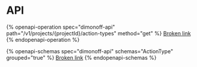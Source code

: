 # API

{% openapi-operation spec="dimonoff-api" path="/v1/projects/{projectId}/action-types" method="get" %}
[Broken link](broken-reference)
{% endopenapi-operation %}

{% openapi-schemas spec="dimonoff-api" schemas="ActionType" grouped="true" %}
[Broken link](broken-reference)
{% endopenapi-schemas %}



